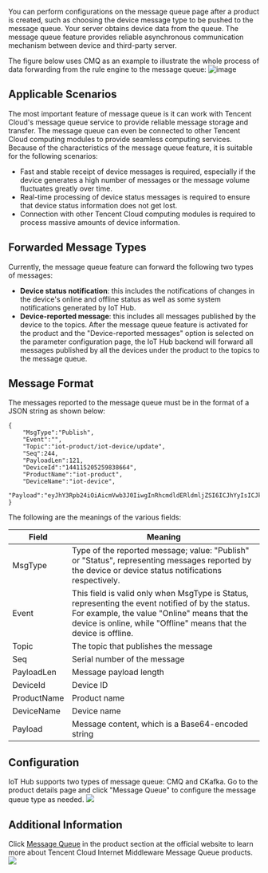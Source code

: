 [//]: # (chinagitpath:XXXXX)

You can perform configurations on the message queue page after a product is created, such as choosing the device message type to be pushed to the message queue. Your server obtains device data from the queue. The message queue feature provides reliable asynchronous communication mechanism between device and third-party server.

The figure below uses CMQ as an example to illustrate the whole process of data forwarding from the rule engine to the message queue:
![image](http://qzonestyle.gtimg.cn/qzone/vas/opensns/res/img/iot_server_subs.png)

## Applicable Scenarios
The most important feature of message queue is it can work with Tencent Cloud's message queue service to provide reliable message storage and transfer. The message queue can even be connected to other Tencent Cloud computing modules to provide seamless computing services. Because of the characteristics of the message queue feature, it is suitable for the following scenarios:
 - Fast and stable receipt of device messages is required, especially if the device generates a high number of messages or the message volume fluctuates greatly over time.
 - Real-time processing of device status messages is required to ensure that device status information does not get lost.
 - Connection with other Tencent Cloud computing modules is required to process massive amounts of device information.
 
## Forwarded Message Types
Currently, the message queue feature can forward the following two types of messages:
- **Device status notification**: this includes the notifications of changes in the device's online and offline status as well as some system notifications generated by IoT Hub.
- **Device-reported message**: this includes all messages published by the device to the topics. After the message queue feature is activated for the product and the "Device-reported messages" option is selected on the parameter configuration page, the IoT Hub backend will forward all messages published by all the devices under the product to the topics to the message queue.

## Message Format
The messages reported to the message queue must be in the format of a JSON string as shown below:

```
{
    "MsgType":"Publish",
    "Event":"",
    "Topic":"iot-product/iot-device/update",
    "Seq":244,
    "PayloadLen":121,
    "DeviceId":"144115205259838664",
    "ProductName":"iot-product",
    "DeviceName":"iot-device",
    "Payload":"eyJhY3Rpb24iOiAicmVwb3J0IiwgInRhcmdldERldmljZSI6ICJhYyIsICJkZXZJZCI6MTQ0MTE1MjA1MjU5ODM4NjY0LCAiZGF0YSI6eyJjdXJyZW50IjoyNTExLCAidGVtcCI6MjczMSwgIndhcm5pbmciOjF9fQ=="
}
```
The following are the meanings of the various fields:

| Field | Meaning |
|---------|---------|
| MsgType | Type of the reported message; value: "Publish" or "Status", representing messages reported by the device or device status notifications respectively. |
| Event | This field is valid only when MsgType is Status, representing the event notified of by the status. For example, the value "Online" means that the device is online, while "Offline" means that the device is offline. |
| Topic | The topic that publishes the message |
| Seq | Serial number of the message |
| PayloadLen | Message payload length |
| DeviceId | Device ID |
| ProductName | Product name |
| DeviceName | Device name |
| Payload | Message content, which is a Base64-encoded string |

## Configuration
IoT Hub supports two types of message queue: CMQ and CKafka. Go to the product details page and click "Message Queue" to configure the message queue type as needed.
![](https://main.qcloudimg.com/raw/aa980374992d9d537c87346306f87ee7.png)

## Additional Information
Click [Message Queue](https://cloud.tencent.com/document/product/634/12724) in the product section at the official website to learn more about Tencent Cloud Internet Middleware Message Queue products.
![](https://mc.qcloudimg.com/static/img/1a81bad91b5096f30ef8c44c33c60cf9/xiaoxiduilie_pro.png)

